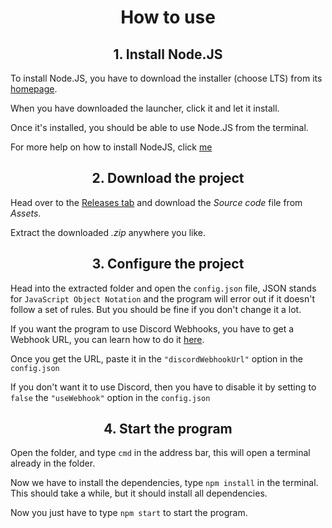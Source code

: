 <h1 align="center">How to use</h1>

<h2 align="center">1. Install Node.JS</h2>

To install Node.JS, you have to download the installer (choose LTS) from its [homepage](https://nodejs.org/).

When you have downloaded the launcher, click it and let it install.

Once it's installed, you should be able to use Node.JS from the terminal.

For more help on how to install NodeJS, click [me](https://www.pluralsight.com/guides/getting-started-with-nodejs)

<h2 align="center">2. Download the project</h2>

Head over to the [Releases tab](https://github.com/aesthetic0001/2Lazy2Flip/releases/latest) and download the <em>Source code</em> file from <em>Assets</em>.

Extract the downloaded <em>.zip</em> anywhere you like.

<h2 align="center">3. Configure the project</h2>

Head into the extracted folder and open the `config.json` file, JSON stands for `JavaScript Object Notation` and the program will error out if it doesn't follow a set of rules. But you should be fine if you don't change it a lot.

If you want the program to use Discord Webhooks, you have to get a Webhook URL, you can learn how to do it [here](https://help.dashe.io/en/articles/2521940-how-to-create-a-discord-webhook-url).

Once you get the URL, paste it in the `"discordWebhookUrl"` option in the `config.json`

If you don't want it to use Discord, then you have to disable it by setting to `false` the `"useWebhook"` option in the `config.json`

<h2 align="center">4. Start the program</h2>

Open the folder, and type `cmd` in the address bar, this will open a terminal already in the folder.

Now we have to install the dependencies, type `npm install` in the terminal. This should take a while, but it should install all dependencies.

Now you just have to type `npm start` to start the program.
